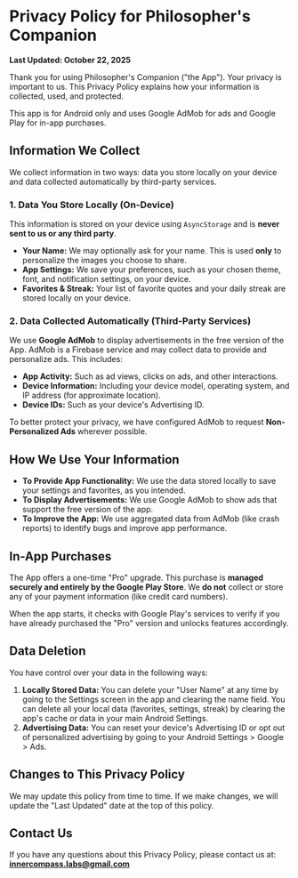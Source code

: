 # Privacy Policy for Philosopher's Companion

**Last Updated: October 22, 2025**

Thank you for using Philosopher's Companion ("the App"). Your privacy is important to us. This Privacy Policy explains how your information is collected, used, and protected.

This app is for Android only and uses Google AdMob for ads and Google Play for in-app purchases.

## Information We Collect

We collect information in two ways: data you store locally on your device and data collected automatically by third-party services.

### 1. Data You Store Locally (On-Device)

This information is stored on your device using `AsyncStorage` and is **never sent to us or any third party**.

* **Your Name:** We may optionally ask for your name. This is used **only** to personalize the images you choose to share.
* **App Settings:** We save your preferences, such as your chosen theme, font, and notification settings, on your device.
* **Favorites & Streak:** Your list of favorite quotes and your daily streak are stored locally on your device.

### 2. Data Collected Automatically (Third-Party Services)

We use **Google AdMob** to display advertisements in the free version of the App. AdMob is a Firebase service and may collect data to provide and personalize ads. This includes:

* **App Activity:** Such as ad views, clicks on ads, and other interactions.
* **Device Information:** Including your device model, operating system, and IP address (for approximate location).
* **Device IDs:** Such as your device's Advertising ID.

To better protect your privacy, we have configured AdMob to request **Non-Personalized Ads** wherever possible.

## How We Use Your Information

* **To Provide App Functionality:** We use the data stored locally to save your settings and favorites, as you intended.
* **To Display Advertisements:** We use Google AdMob to show ads that support the free version of the app.
* **To Improve the App:** We use aggregated data from AdMob (like crash reports) to identify bugs and improve app performance.

## In-App Purchases

The App offers a one-time "Pro" upgrade. This purchase is **managed securely and entirely by the Google Play Store**. We **do not** collect or store any of your payment information (like credit card numbers).

When the app starts, it checks with Google Play's services to verify if you have already purchased the "Pro" version and unlocks features accordingly.

## Data Deletion

You have control over your data in the following ways:

1.  **Locally Stored Data:** You can delete your "User Name" at any time by going to the Settings screen in the app and clearing the name field. You can delete all your local data (favorites, settings, streak) by clearing the app's cache or data in your main Android Settings.
2.  **Advertising Data:** You can reset your device's Advertising ID or opt out of personalized advertising by going to your Android Settings > Google > Ads.

## Changes to This Privacy Policy

We may update this policy from time to time. If we make changes, we will update the "Last Updated" date at the top of this policy.

## Contact Us

If you have any questions about this Privacy Policy, please contact us at: **innercompass.labs@gmail.com**
